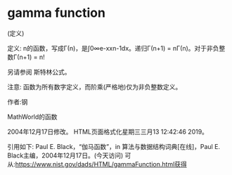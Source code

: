 # gamma function


(定义)



定义:
n的函数，写成Γ(n)，是∫0∞e-xxn-1dx。递归Γ(n+1) = nΓ(n)。对于非负整数Γ(n+1) = n!



另请参阅
斯特林公式。



注意:
函数为所有数字定义，而阶乘(严格地)仅为非负整数定义。


作者:钢


MathWorld的函数








2004年12月17日修改。
HTML页面格式化星期三三月13 12:42:46 2019。



引用如下:
Paul E. Black，“伽马函数”，in
算法与数据结构词典[在线]，Paul E. Black主编，2004年12月17日。(今天访问)
可从:https://www.nist.gov/dads/HTML/gammaFunction.html获得